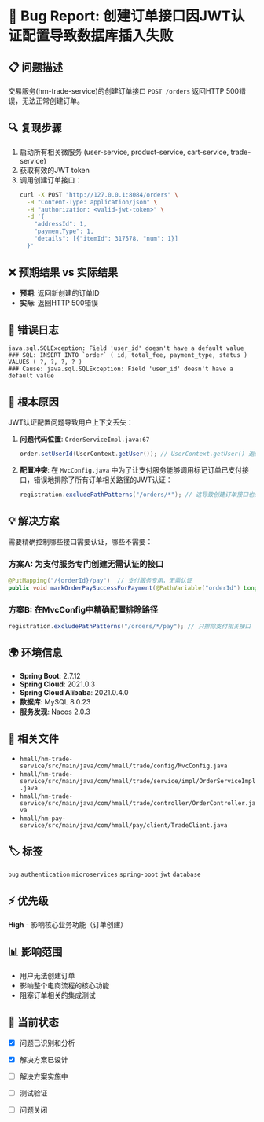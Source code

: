 # 🐛 Bug Report: 创建订单接口因JWT认证配置导致数据库插入失败

## 📋 问题描述
交易服务(hm-trade-service)的创建订单接口 `POST /orders` 返回HTTP 500错误，无法正常创建订单。

## 🔍 复现步骤
1. 启动所有相关微服务 (user-service, product-service, cart-service, trade-service)
2. 获取有效的JWT token
3. 调用创建订单接口：
   ```bash
   curl -X POST "http://127.0.0.1:8084/orders" \
     -H "Content-Type: application/json" \
     -H "authorization: <valid-jwt-token>" \
     -d '{
       "addressId": 1,
       "paymentType": 1,
       "details": [{"itemId": 317578, "num": 1}]
     }'
   ```

## ❌ 预期结果 vs 实际结果
- **预期**: 返回新创建的订单ID
- **实际**: 返回HTTP 500错误

## 📝 错误日志
```
java.sql.SQLException: Field 'user_id' doesn't have a default value
### SQL: INSERT INTO `order` ( id, total_fee, payment_type, status ) VALUES ( ?, ?, ?, ? )
### Cause: java.sql.SQLException: Field 'user_id' doesn't have a default value
```

## 🔧 根本原因
JWT认证配置问题导致用户上下文丢失：

1. **问题代码位置**: `OrderServiceImpl.java:67`
   ```java
   order.setUserId(UserContext.getUser()); // UserContext.getUser() 返回 null
   ```

2. **配置冲突**: 在 `MvcConfig.java` 中为了让支付服务能够调用标记订单已支付接口，错误地排除了所有订单相关路径的JWT认证：
   ```java
   registration.excludePathPatterns("/orders/*"); // 这导致创建订单接口也无需认证
   ```

## 💡 解决方案
需要精确控制哪些接口需要认证，哪些不需要：

### 方案A: 为支付服务专门创建无需认证的接口
```java
@PutMapping("/{orderId}/pay")  // 支付服务专用，无需认证
public void markOrderPaySuccessForPayment(@PathVariable("orderId") Long orderId)
```

### 方案B: 在MvcConfig中精确配置排除路径
```java
registration.excludePathPatterns("/orders/*/pay"); // 只排除支付相关接口
```

## 🌍 环境信息
- **Spring Boot**: 2.7.12
- **Spring Cloud**: 2021.0.3
- **Spring Cloud Alibaba**: 2021.0.4.0
- **数据库**: MySQL 8.0.23
- **服务发现**: Nacos 2.0.3

## 📁 相关文件
- `hmall/hm-trade-service/src/main/java/com/hmall/trade/config/MvcConfig.java`
- `hmall/hm-trade-service/src/main/java/com/hmall/trade/service/impl/OrderServiceImpl.java`
- `hmall/hm-trade-service/src/main/java/com/hmall/trade/controller/OrderController.java`
- `hmall/hm-pay-service/src/main/java/com/hmall/pay/client/TradeClient.java`

## 🏷️ 标签
`bug` `authentication` `microservices` `spring-boot` `jwt` `database`

## ⚡ 优先级
**High** - 影响核心业务功能（订单创建）

## 📊 影响范围
- 用户无法创建订单
- 影响整个电商流程的核心功能
- 阻塞订单相关的集成测试

## 🔄 当前状态
- [x] 问题已识别和分析
- [x] 解决方案已设计
- [ ] 解决方案实施中
- [ ] 测试验证
- [ ] 问题关闭

